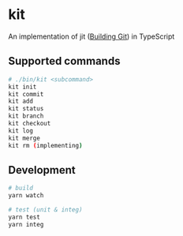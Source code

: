 # kit

An implementation of jit ([Building Git](https://shop.jcoglan.com/building-git/)) in TypeScript

## Supported commands

```sh
# ./bin/kit <subcommand>
kit init
kit commit
kit add
kit status
kit branch
kit checkout
kit log
kit merge
kit rm (implementing)
```

## Development

```sh
# build
yarn watch

# test (unit & integ)
yarn test
yarn integ
```
